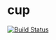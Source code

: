 # cup

[![Build Status](https://travis-ci.com/bmeritter/cup.svg?branch=master)](https://travis-ci.com/bmeritter/cup)
